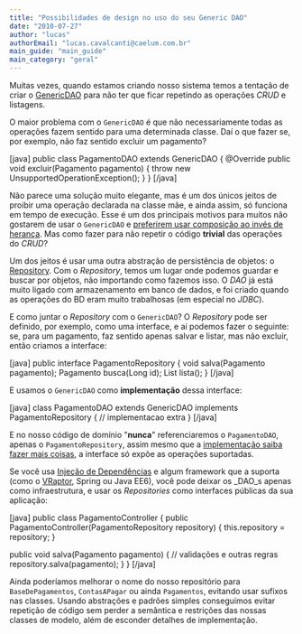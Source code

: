 ```yaml
---
title: "Possibilidades de design no uso do seu Generic DAO"
date: "2010-07-27"
author: "lucas"
authorEmail: "lucas.cavalcanti@caelum.com.br"
main_guide: "main_guide"
main_category: "geral"
---
```


Muitas vezes, quando estamos criando nosso sistema temos a tentação de criar o [GenericDAO](https://blog.caelum.com.br/brincando-com-generics-o-bizarregenericdao/) para não ter que ficar repetindo as operações _CRUD_ e listagens.

O maior problema com o `GenericDAO` é que não necessariamente todas as operações fazem sentido para uma determinada classe. Daí o que fazer se, por exemplo, não faz sentido excluir um pagamento?

\[java\] public class PagamentoDAO extends GenericDAO<Pagamento> { @Override public void excluir(Pagamento pagamento) { throw new UnsupportedOperationException(); } } \[/java\]

Não parece uma solução muito elegante, mas é um dos únicos jeitos de proibir uma operação declarada na classe mãe, e ainda assim, só funciona em tempo de execução. Esse é um dos principais motivos para muitos não gostarem de usar o `GenericDAO` e [preferirem usar composição ao invés de herança](https://blog.caelum.com.br/como-nao-aprender-orientacao-a-objetos-heranca/). Mas como fazer para não repetir o código **trivial** das operações do _CRUD_?

Um dos jeitos é usar uma outra abstração de persistência de objetos: o [Repository](http://martinfowler.com/eaaCatalog/repository.html). Com o _Repository_, temos um lugar onde podemos guardar e buscar por objetos, não importando como fazemos isso. O _DAO_ já está muito ligado com armazenamento em banco de dados, e foi criado quando as operações do BD eram muito trabalhosas (em especial no _JDBC_).

E como juntar o _Repository_ com o `GenericDAO`? O _Repository_ pode ser definido, por exemplo, como uma interface, e aí podemos fazer o seguinte: se, para um pagamento, faz sentido apenas salvar e listar, mas não excluir, então criamos a interface:

\[java\] public interface PagamentoRepository { void salva(Pagamento pagamento); Pagamento busca(Long id); List<Pagamento> lista(); } \[/java\]

E usamos o `GenericDAO` como **implementação** dessa interface:

\[java\] class PagamentoDAO extends GenericDAO<Pagamento> implements PagamentoRepository { // implementacao extra } \[/java\]

E no nosso código de domínio "**nunca**" referenciaremos o `PagamentoDAO`, apenas o `PagamentoRepository`, assim mesmo que a [implementação saiba fazer mais coisas](http://www.arquiteturajava.com.br/livro/programe-voltado-a-interface-nao-a-implementacao.pdf), a interface só expõe as operações suportadas.

Se você usa [Injeção de Dependências](http://www.arquiteturajava.com.br/livro/inversao-de-controle-cade-minha-chave-de-fenda.pdf) e algum framework que a suporta (como o [VRaptor](http://vraptor.caelum.com.br), Spring ou Java EE6), você pode deixar os _DAO_s apenas como infraestrutura, e usar os _Repositories_ como interfaces públicas da sua aplicação:

\[java\] public class PagamentoController { public PagamentoController(PagamentoRepository repository) { this.repository = repository; }

public void salva(Pagamento pagamento) { // validações e outras regras repository.salva(pagamento); } } \[/java\]

Ainda poderíamos melhorar o nome do nosso repositório para `BaseDePagamentos`, `ContasAPagar` ou ainda `Pagamentos`, evitando usar sufixos nas classes. Usando abstrações e padrões simples conseguimos evitar repetição de código sem perder a semântica e restrições das nossas classes de modelo, além de esconder detalhes de implementação.
